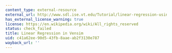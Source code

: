 ```yaml
---
content_type: external-resource
external_url: http://www.sdl.ise.vt.edu/Tutorial/linear-regression-using-vensim.html
has_external_license_warning: true
license: https://en.wikipedia.org/wiki/All_rights_reserved
status: check_failed
title: Linear Regression in Vensim
uid: c41a62ee-90d5-43fb-8aae-ab2f3130e787
wayback_url: ''
---
```

